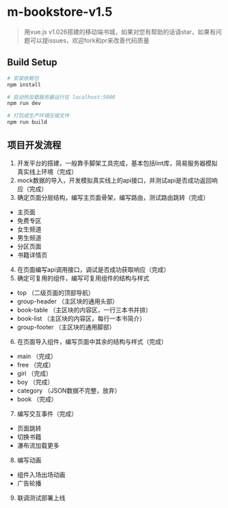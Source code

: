 # m-bookstore-v1.5

> 用vue.js v1.026搭建的移动端书城，如果对您有帮助的话请star，如果有问题可以提issues，欢迎fork和pr来改善代码质量

## Build Setup

``` bash
# 安装依赖包
npm install

# 启动热加载服务器运行在 localhost:5000
npm run dev

# 打包成生产环境压缩文件
npm run build

```

## 项目开发流程

1. 开发平台的搭建，一般靠手脚架工具完成，基本包括lint库，简易服务器模拟真实线上环境（完成）
2. mock数据的导入，开发模拟真实线上的api接口，并测试api是否成功返回响应（完成）
3. 确定页面分层结构，编写主页面骨架，编写路由，测试路由跳转（完成）
  - 主页面
  - 免费专区
  - 女生频道
  - 男生频道
  - 分区页面
  - 书籍详情页
4. 在页面编写api调用接口，调试是否成功获取响应（完成）
5. 确定可复用的组件，编写可复用组件的结构与样式
  - top          （二级页面的顶部导航）
  - group-header （主区块的通用头部）
  - book-table   （主区块的内容区，一行三本书并排）
  - book-list    （主区块的内容区，每行一本书简介）
  - group-footer （主区块的通用脚部）
6. 在页面导入组件，编写页面中其余的结构与样式（完成）
  - main  （完成）
  - free  （完成）
  - girl  （完成）
  - boy   （完成）
  - category  （JSON数据不完整，放弃）
  - book  （完成）
7. 编写交互事件（完成）
  - 页面跳转
  - 切换书籍
  - 瀑布流加载更多
8. 编写动画
  - 组件入场出场动画
  - 广告轮播
9. 联调测试部署上线